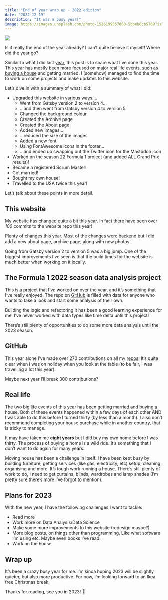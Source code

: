 ```yaml
---
title: "End of year wrap up - 2022 edition"
date: "2022-12-19"
description: "It was a busy year!"
image: https://images.unsplash.com/photo-1526199557860-5bbeb6cb5769?ixlib=rb-4.0.3&q=80&fm=jpg&crop=entropy&cs=tinysrgb&w=4800
---
```


![](https://images.unsplash.com/photo-1526199557860-5bbeb6cb5769?ixlib=rb-4.0.3&q=80&fm=jpg&crop=entropy&cs=tinysrgb&w=4800)

Is it really the end of the year already? I can’t quite believe it myself! Where did the year go?

Similar to what I did last [year](https://joshblewitt.dev/blog/2022-01-08-year-review/), this post is to share what I’ve done this year. This year has mostly been more focused on major real life events, such as [buying a house](https://joshblewitt.dev/blog/2022-07-30-buying-house/) and getting married. I (somehow) managed to find the time to work on some projects and make updates to this website.

Let’s dive in with a summary of what I did:

- Upgraded this website in various ways….
  - Went from Gatsby version 2 to version 4…
  - …and then went from Gatsby version 4 to version 5
  - Changed the background colour
  - Created the Archive page
  - Created the About page
  - Added new images…
  - …reduced the size of the images
  - Added a new font
  - Using FontAwesome icons in the footer…
  - …and ended up swapping out the Twitter icon for the Mastodon icon
- Worked on the season 22 Formula 1 project (and added ALL Grand Prix results)!
- Became a registered Scrum Master!
- Got married!
- Bought my own house!
- Travelled to the USA twice this year!

Let’s talk about these points in more detail.

## This website

My website has changed quite a bit this year. In fact there have been over _100_ commits to the website repo this year!

Plenty of changes this year. Most of the changes were backend but I did add a new about page, archive page, along with new photos.

Going from Gatsby version 2 to version 5 was a big jump. One of the biggest improvements I’ve seen is that the build times for the website is much better when working on it locally.

## The Formula 1 2022 season data analysis project

This is a project that I’ve worked on over the year, and it’s something that I’ve really enjoyed. The repo on [GitHub](https://github.com/JB-26/f1-2022-analysis) is filled with data for anyone who wants to take a look and start some analysis of their own.

Building the logic and refactoring it has been a good learning experience for me. I’ve never worked with data types like time delta until this project!

There’s still plenty of opportunities to do some more data analysis until the 2023 season.

## GitHub

This year alone I’ve made over 270 contributions on all my [repos](https://github.com/JB-26)! It’s quite clear when I was on holiday when you look at the table (to be fair, I was travelling a lot this year).

Maybe next year I’ll break 300 contributions?

## Real life

The two big life events of this year has been getting married and buying a house. Both of these events happened within a few days of each other AND I was able to do this before I turned thirty (by less than a month). I also don’t recommend completing your house purchase while in another country, that is tricky to manage.

It may have taken me **eight years** but I did buy my own home before I was thirty. The process of buying a home is a wild ride. It’s something that I don’t want to do again for many years.

Moving house has been a challenge in itself. I have been kept busy by building furniture, getting services (like gas, electricity, etc) setup, cleaning, organising and more. It’s tough work running a house. There’s still plenty of work to do, I need to get curtains, blinds, wardrobes and lamp shades (I’m pretty sure there’s more I’ve forgot to mention).

## Plans for 2023

WIth the new year, I have the following challenges I want to tackle:

- Read more
- Work more on Data Analysis/Data Science
- Make some more improvements to this website (redesign maybe?)
- More blog posts, on things other than programming. Like what software I’m using etc. Maybe even books I’ve read!
- Work on the house

## Wrap up

It’s been a crazy busy year for me. I’m kinda hoping 2023 will be slightly quieter, but also more productive. For now, I’m looking forward to an Ikea free Christmas break.

Thanks for reading, see you in 2023! 🎉
